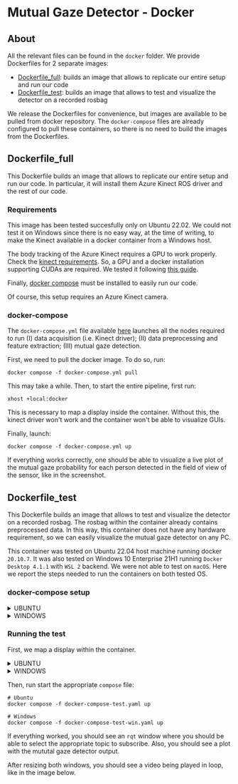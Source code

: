 Mutual Gaze Detector - Docker
==============

## About

All the relevant files can be found in the `docker` folder.
We provide Dockerfiles for 2 separate images:
* [Dockerfile_full](#dockerfile_full): builds an image that allows to replicate our entire setup and run our code
* [Dockerfile_test](#dockerfile_test): builds an image that allows to test and visualize the detector on a recorded rosbag

We release the Dockerfiles for convenience, but images are available to be pulled from docker repository. The `docker-compose` files are already configured to pull these containers, so  there is no need to build the images from the Dockerfiles.


## Dockerfile_full

This Dockerfile builds an image that allows to replicate our entire setup and run our code. In particular, it will install them Azure Kinect ROS driver and the rest of our code.

### Requirements
This image has been tested succesfully only on Ubuntu 22.02. We could not test it on Windows since there is no easy way, at the time of writing, to make the Kinect available in a docker container from a Windows host.

The body tracking of the Azure Kinect requires a GPU to work properly. Check the [kinect requirements](https://learn.microsoft.com/en-us/azure/kinect-dk/system-requirements).
So, a GPU and a docker installation supporting CUDAs are required. We tested it following [this guide](https://linuxhint.com/use-nvidia-gpu-docker-containers-ubuntu-22-04-lts/).

Finally, [docker compose](https://docs.docker.com/compose/install/) must be installed to easily run our code.

Of course, this setup requires an Azure Kinect camera.

### docker-compose
The `docker-compose.yml` file available [here](docker-compose.yml) launches all the nodes required to run (I) data acquisition (i.e. Kinect driver); (II) data preprocessing and feature extraction; (III) mutual gaze detection.

First, we need to pull the docker image. To do so, run:

```
docker compose -f docker-compose.yml pull
```

This may take a while. Then, to start the entire pipeline, first run:
```
xhost +local:docker
```
This is necessary to map a display inside the container. Without this, the kinect driver won't work and the container won't be able to visualize GUIs.

Finally, launch:
```
docker compose -f docker-compose.yml up
```
If everything works correctly, one should be able to visualize a live plot of the mutual gaze probability for each person detected in the field of view of the sensor, like in the screenshot.

## Dockerfile_test
This Dockerfile builds an image that allows to test and visualize the detector on a recorded rosbag. The rosbag within the container already contains preprocessed data. In this way, this container does not have any hardware requirement, so we can easily visualize the mutual gaze detector on any PC.

This container was tested on Ubuntu 22.04 host machine running docker `20.10.7`. It was also tested on Windows 10 Enterprise 21H1 running `Docker Desktop 4.1.1` with `WSL 2` backend. We were not able to test on `macOS`.
Here we report the steps needed to run the containers on both tested OS.

### docker-compose setup

<details>
  <summary>UBUNTU</summary>
  
  1. Install [docker](https://docs.docker.com/get-docker) and [docker-compose](https://docs.docker.com/compose/install/). Check also this [post-install paragraph](https://docs.docker.com/engine/install/linux-postinstall/#manage-docker-as-a-non-root-user) to manage docker as a non-root user (otherwise remember to run all docker commands with `sudo`).
  2. Clone this repository locally.
  3. Step into the `docker` folder of the repository and pull the container:
   ```
   cd REPO_ROOT_FOLDER/docker
   docker compose -f docker-compose-test.yml pull
   ```
   
</details>

<details>
  <summary>WINDOWS</summary>
  
  1. Install [docker](https://docs.docker.com/desktop/windows/install/) using `Windows Subsystem for Linux (WSL2)` backend. `docker-compose` is included in this installation.
  2. Install [VcXsrv Windows X Server](https://sourceforge.net/projects/vcxsrv/). This is needed to get GUI apps running from linux containers.
  3. Open a WSL terminal (search for WSL in windows). Note that everything will work from a regular/PowerShell terminal as well, but the syntax may differ from what we report in the readme (which is linux based), in particular when setting environmental variables.
  4. Clone this repository locally.
  5. Step into the `docker` folder and then in each subfolder to pull the container for each component.
   ```
   cd REPO_ROOT_FOLDER
   cd docker
   docker compose -f docker-compose-test-windows.yml pull
   ```
   
</details>


### Running the test
First, we map a display within the container.

<details>
  <summary>UBUNTU</summary>

Simply run:
```
xhost +local:docker
```

</details>

<details>
  <summary>WINDOWS</summary>

1. Start XLaunch
2. Leave default settings and press `Next` (Multiple windows, Display number -1)
3. Leave default settings and press `Next` (Start no client)
4. Remove flag from `Native opengl` and press `Next`
5. Press `Finish`
</details>

Then, run start the appropriate `compose` file:
```
# Ubuntu
docker compose -f docker-compose-test.yaml up

# Windows
docker compose -f docker-compose-test-win.yaml up
```

If everything worked, you should see an `rqt` window where you should be able to select the appropriate topic to subscribe. Also, you should see a plot with the mututal gaze detector output.

After resizing both windows, you should see a video being played in loop, like in the image below.

